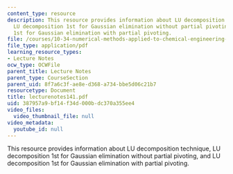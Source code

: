 ```yaml
---
content_type: resource
description: This resource provides information about LU decomposition technique,
  LU decomposition 1st for Gaussian elimination without partial pivoting, and LU decomposition
  1st for Gaussian elimination with partial pivoting.
file: /courses/10-34-numerical-methods-applied-to-chemical-engineering-fall-2005/387957a9bf14f34d000bdc370a355ee4_lecturenotes141.pdf
file_type: application/pdf
learning_resource_types:
- Lecture Notes
ocw_type: OCWFile
parent_title: Lecture Notes
parent_type: CourseSection
parent_uid: 8f7a6c3f-ae8e-d368-a734-bbe5d06c21b7
resourcetype: Document
title: lecturenotes141.pdf
uid: 387957a9-bf14-f34d-000b-dc370a355ee4
video_files:
  video_thumbnail_file: null
video_metadata:
  youtube_id: null
---
```

This resource provides information about LU decomposition technique, LU decomposition 1st for Gaussian elimination without partial pivoting, and LU decomposition 1st for Gaussian elimination with partial pivoting.

